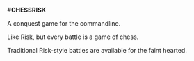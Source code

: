 #**CHESSRISK**

A conquest game for the commandline.

Like Risk, but every battle is a game of chess.

Traditional Risk-style battles are available for the faint hearted.
